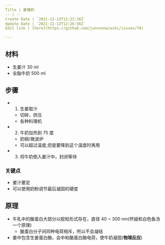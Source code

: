 ```yaml
---
Title | 姜撞奶
-- | --
Create Date | `2021-11-13T12:22:36Z`
Update Date | `2021-11-13T12:26:56Z`
Edit link | [here](https://github.com/junxnone/wiki/issues/78)

---
```

## 材料
- 生姜汁 30 ml
- 全脂牛奶 500 ml

## 步骤

- 1. 生姜取汁
  - 切碎，挤压
  - 各种料理机
- 2. 牛奶加热到 75 度
  - 奶锅/微波炉
  - 可以超过温度,但是要降到这个温度时再用
- 3. 将牛奶倒入姜汁中，封闭等待

### 关键点
- 姜汁要足
- 可以使用奶粉调节最后凝固的硬度


## 原理
- 牛乳中的酪蛋白大部分以胶粒形式存在，直径 40 ~ 300 nm(怀疑和白色鱼汤一个原理)
  - 酪蛋白分子间同种电荷相斥，所以不会凝结
- 姜中包含生姜蛋白酶，会中和酪蛋白酶电荷，使牛奶凝固(**物理反应**) 

